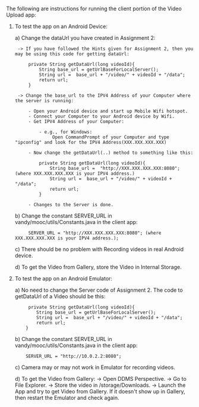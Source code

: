 The following are instructions for running the client portion of the Video Upload app:

1) To test the app on an Android Device:

	a) Change the dataUrl you have created in Assignment 2:
		
		-> If you have followed the Hints given for Assignment 2, then you may be using this code for getting dataUrl:
		
		    private String getDataUrl(long videoId){
			    String base_url = getUrlBaseForLocalServer();
				String url =  base_url + "/video/" + videoId + "/data";
				return url;
            }
			
		-> Change the base_url to the IPV4 Address of your Computer where the server is running:
		
		    - Open your Android device and start up Mobile Wifi hotspot.
			- Connect your Computer to your Android device by Wifi.
			- Get IPV4 Address of your Computer:
			
				- e.g., for Windows:
					 Open CommandPrompt of your Computer and type "ipconfig" and look for the IPV4 Address(XXX.XXX.XXX.XXX)
			
			- Now change the getDataUrl(..) method to something like this:
				
				private String getDataUrl(long videoId){
					String base_url =  "http://XXX.XXX.XXX.XXX:8080"; (where XXX.XXX.XXX.XXX is your IPV4 address.)
					String url =  base_url + "/video/" + videoId + "/data";
					return url;
				}
			
			- Changes to the Server is done.
			
	b) Change the constant SERVER_URL in vandy/mooc/utils/Constants.java in the client app:
		    
			SERVER_URL = "http://XXX.XXX.XXX.XXX:8080"; (where XXX.XXX.XXX.XXX is your IPV4 address.);
    
	c) There should be no problem with Recording videos in real Android device.
	 
	d) To get the Video from Gallery, store the Video in Internal Storage.
	
2)  To test the app on an Android Emulator:

    a) No need to change the Server code of Assignment 2.  The code to getDataUrl of a Video should be this:
	        
			 private String getDataUrl(long videoId){
			    String base_url = getUrlBaseForLocalServer();
				String url =  base_url + "/video/" + videoId + "/data";
				return url;
            }
	
	b) Change the constant SERVER_URL in vandy/mooc/utils/Constants.java in the client app:
		    
			SERVER_URL = "http://10.0.2.2:8080";
    
	c) Camera may or may not work in Emulator for recording videos. 
	
	d) To get the Video from Gallery:
	    -> Open DDMS Perspective.
		-> Go to File Explorer.
		-> Store the video in  /storage/Downloads.
		-> Launch the App and try to get Video from Gallery. If it doesn't show up in Gallery, then restart the Emulator and check again.
				
	

			    
			          
